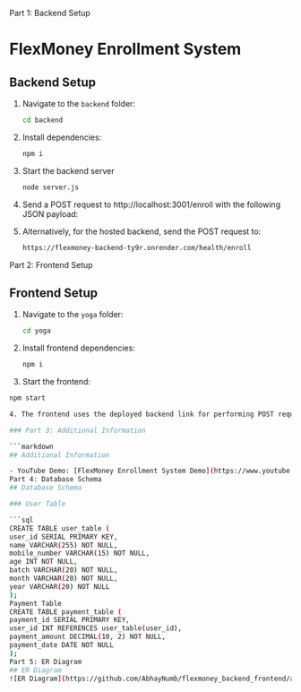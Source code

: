 Part 1: Backend Setup
# FlexMoney Enrollment System

## Backend Setup

1. Navigate to the `backend` folder:

   ```bash
   cd backend
2. Install dependencies:

   ```bash
   npm i
   
3. Start the backend server

   ```bash
   node server.js
   
4. Send a POST request to http://localhost:3001/enroll with the following JSON payload:

5. Alternatively, for the hosted backend, send the POST request to:
   
   ```bash
   https://flexmoney-backend-ty9r.onrender.com/health/enroll

   
Part 2: Frontend Setup

## Frontend Setup

1. Navigate to the `yoga` folder:

   ```bash
   cd yoga

2. Install frontend dependencies:
   ```bash
   npm i

3. Start the frontend:
  ```bash
  npm start

4. The frontend uses the deployed backend link for performing POST requests.

### Part 3: Additional Information

```markdown
## Additional Information

- YouTube Demo: [FlexMoney Enrollment System Demo](https://www.youtube.com/watch?v=q8XfsQW4w5o)
Part 4: Database Schema
## Database Schema

### User Table

```sql
CREATE TABLE user_table (
  user_id SERIAL PRIMARY KEY,
  name VARCHAR(255) NOT NULL,
  mobile_number VARCHAR(15) NOT NULL,
  age INT NOT NULL,
  batch VARCHAR(20) NOT NULL,
  month VARCHAR(20) NOT NULL,
  year VARCHAR(20) NOT NULL
);
Payment Table
CREATE TABLE payment_table (
  payment_id SERIAL PRIMARY KEY,
  user_id INT REFERENCES user_table(user_id),
  payment_amount DECIMAL(10, 2) NOT NULL,
  payment_date DATE NOT NULL
);
Part 5: ER Diagram
## ER Diagram
![ER Diagram](https://github.com/AbhayNumb/flexmoney_backend_frontend/assets/90024961/e7116bc3-085b-4e58-af9f-bf8015801f72)

